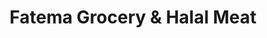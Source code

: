 ---
title: "Fatema Grocery & Halal Meat"
url: /jamaica/fatema-grocery-and-halal-meat/
shop: convenience
---